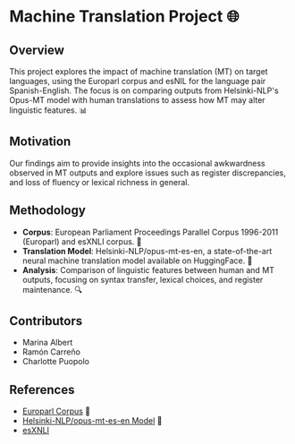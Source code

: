 # Machine Translation Project 🌐

## Overview
This project explores the impact of machine translation (MT) on target languages, using the Europarl corpus and esNIL for the language pair Spanish-English. The focus is on comparing outputs from Helsinki-NLP's Opus-MT model with human translations to assess how MT may alter linguistic features. 📊

## Motivation
Our findings aim to provide insights into the occasional awkwardness observed in MT outputs and explore issues such as register discrepancies, and loss of fluency or lexical richness in general.

## Methodology
- **Corpus**: European Parliament Proceedings Parallel Corpus 1996-2011 (Europarl) and esXNLI corpus. 📜
- **Translation Model**: Helsinki-NLP/opus-mt-es-en, a state-of-the-art neural machine translation model available on HuggingFace. 🧠
- **Analysis**: Comparison of linguistic features between human and MT outputs, focusing on syntax transfer, lexical choices, and register maintenance. 🔍

## Contributors
- Marina Albert
- Ramón Carreño
- Charlotte Puopolo

## References
- [Europarl Corpus](https://www.statmt.org/europarl/) 📖
- [Helsinki-NLP/opus-mt-es-en Model](https://huggingface.co/Helsinki-NLP/opus-mt-es-en) 🤖
- [esXNLI](https://github.com/artetxem/esxnli/tree/master)


